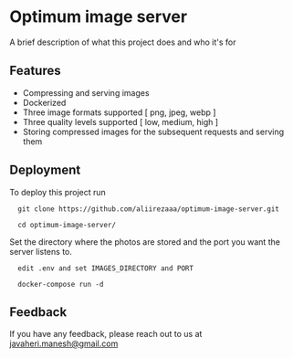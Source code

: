 
# Optimum image server

A brief description of what this project does and who it's for


## Features

- Compressing and serving images  
- Dockerized
- Three image formats supported  [ png, jpeg, webp ]
- Three quality levels supported [ low, medium, high ]
- Storing compressed images for the subsequent requests and serving them


## Deployment

To deploy this project run

```
  git clone https://github.com/aliirezaaa/optimum-image-server.git
```

```
  cd optimum-image-server/
```
Set the directory where the photos are stored and the port you want the server listens to.
```
  edit .env and set IMAGES_DIRECTORY and PORT
```
```
  docker-compose run -d
```
## Feedback

If you have any feedback, please reach out to us at javaheri.manesh@gmail.com

